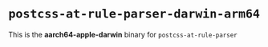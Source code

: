 # `postcss-at-rule-parser-darwin-arm64`

This is the **aarch64-apple-darwin** binary for `postcss-at-rule-parser`
